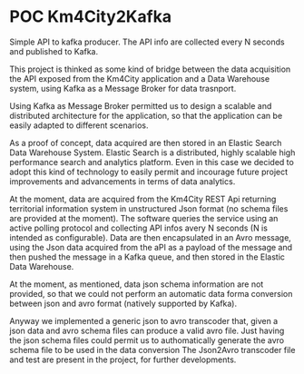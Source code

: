 # POC Km4City2Kafka

Simple API to kafka producer. The API info are collected every N seconds and published to Kafka.


This project is thinked as some kind of bridge between the data acquisition the API exposed from the Km4City application and a Data Warehouse system, using Kafka as a Message Broker for data trasnport.

Using Kafka as Message Broker permitted us to design a scalable and distributed architecture for the application, so that the application can be easily adapted to different scenarios.

As a proof of concept, data acquired are then stored in an Elastic Search Data Warehouse System. Elastic Search is a distributed, highly scalable high performance search and analytics platform. 
Even in this case we decided to adopt this kind of technology to easily permit and incourage future project improvements and advancements in terms of data analytics. 

At the moment, data are acquired from the Km4City REST Api returning territorial information system in unstructured Json format (no schema files are provided at the moment). 
The software queries the service using an active polling protocol and collecting API infos avery N seconds (N is intended as configurable).
Data are then encapsulated in an Avro message, using the Json data acquired from the aPI as a payload of the message and then pushed the message in a Kafka queue, and then stored in the Elastic Data Warehouse. 

At the moment, as mentioned, data json schema information are not provided, so that we could not perform an automatic data forma conversion between json and avro format (natively supported by Kafka). 

Anyway we implemented a generic json to avro transcoder that, given a json data and avro schema files can produce a valid avro file.
Just having the json schema files could permit us to authomatically generate the avro schema file to be used in the data conversion 
The Json2Avro transcoder file and test are present in the project, for further developments. 





